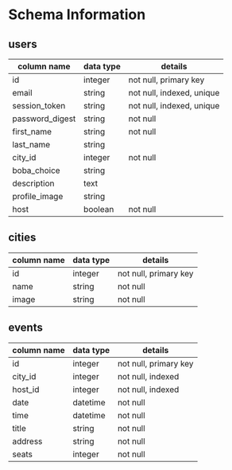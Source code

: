 # Schema Information

## users

| column name     | data type  | details                   |
| --------------- | ---------- | ------------------------- |
| id              | integer    | not null, primary key     |
| email           | string     | not null, indexed, unique |
| session_token   | string     | not null, indexed, unique |
| password_digest | string     | not null                  |
| first_name      | string     | not null                  |
| last_name       | string     |                           |
| city_id         | integer    | not null                  |
| boba_choice     | string     |                           |
| description     | text       |                           |
| profile_image   | string     |                           |
| host            | boolean    | not null                  |

## cities

| column name | data type | details               |
|-------------| --------- |---------------------- |
| id          |  integer  | not null, primary key |
| name        |  string   | not null              |
| image       |  string   | not null              |

## events

| column name | data type | details               |
|-------------| --------- |---------------------- |
| id          |  integer  | not null, primary key |
| city_id     |  integer  | not null, indexed     |
| host_id     |  integer  | not null, indexed     |
| date        |  datetime | not null              |
| time        |  datetime | not null              |
| title       |  string   | not null              |
| address     |  string   | not null              |
| seats       |  integer  | not null              |
